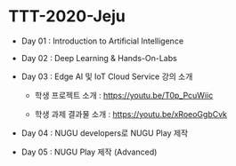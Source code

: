 # TTT-2020-Jeju
* Day 01 : Introduction to Artificial Intelligence

* Day 02 : Deep Learning & Hands-On-Labs

* Day 03 : Edge AI 및 IoT Cloud Service 강의 소개

  * 학생 프로젝트 소개 : https://youtu.be/T0p_PcuWiic
  
  * 학생 과제 결과물 소개 : https://youtu.be/xRoeoGgbCvk

* Day 04 : NUGU developers로 NUGU Play 제작

* Day 05 : NUGU Play 제작 (Advanced)
